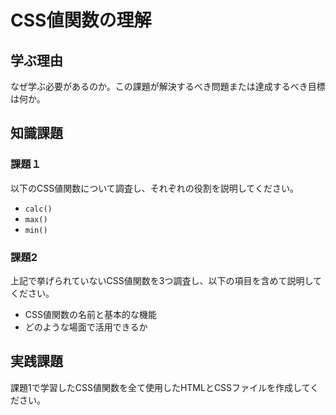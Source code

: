 # CSS値関数の理解

## 学ぶ理由

なぜ学ぶ必要があるのか。この課題が解決するべき問題または達成するべき目標は何か。

## 知識課題

### 課題１

以下のCSS値関数について調査し、それぞれの役割を説明してください。

- `calc()`
- `max()`
- `min()`

### 課題2

上記で挙げられていないCSS値関数を3つ調査し、以下の項目を含めて説明してください。

- CSS値関数の名前と基本的な機能
- どのような場面で活用できるか

## 実践課題

課題1で学習したCSS値関数を全て使用したHTMLとCSSファイルを作成してください。
